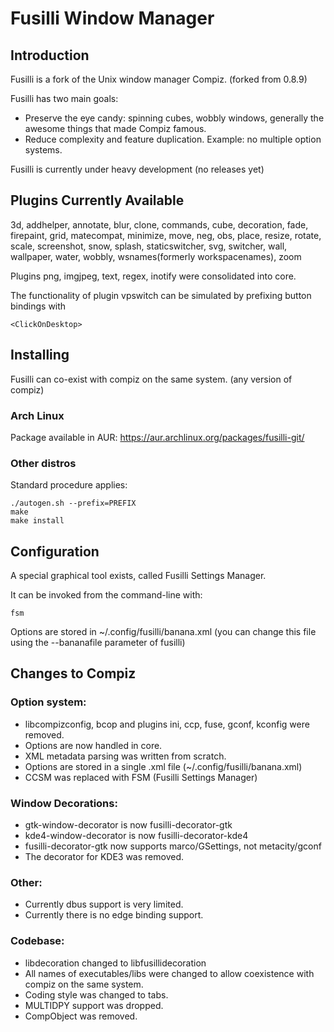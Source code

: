 Fusilli Window Manager
======

## Introduction

Fusilli is a fork of the Unix window manager Compiz. (forked from 0.8.9)

Fusilli has two main goals:
* Preserve the eye candy: spinning cubes, wobbly windows, generally the awesome things that made Compiz famous.
* Reduce complexity and feature duplication. Example: no multiple option systems.

Fusilli is currently under heavy development (no releases yet)

## Plugins Currently Available

3d, addhelper, annotate, blur, clone, commands, cube, decoration, fade, firepaint, grid, matecompat,
minimize, move, neg, obs, place, resize, rotate, scale, screenshot, snow, splash,
staticswitcher, svg, switcher, wall, wallpaper, water, wobbly, wsnames(formerly workspacenames), zoom

Plugins png, imgjpeg, text, regex, inotify were consolidated into core.

The functionality of plugin vpswitch can be simulated by prefixing button bindings with
```
<ClickOnDesktop>
```

## Installing

Fusilli can co-exist with compiz on the same system. (any version of compiz)

### Arch Linux
Package available in AUR: https://aur.archlinux.org/packages/fusilli-git/

### Other distros

Standard procedure applies:

```
./autogen.sh --prefix=PREFIX
make
make install

```
## Configuration

A special graphical tool exists, called Fusilli Settings Manager.

It can be invoked from the command-line with:
```
fsm
```

Options are stored in ~/.config/fusilli/banana.xml (you can change this file using the --bananafile parameter of fusilli)

## Changes to Compiz

### Option system:
* libcompizconfig, bcop and plugins ini, ccp, fuse, gconf, kconfig were removed.
* Options are now handled in core.
* XML metadata parsing was written from scratch.
* Options are stored in a single .xml file (~/.config/fusilli/banana.xml)
* CCSM was replaced with FSM (Fusilli Settings Manager)

### Window Decorations:
* gtk-window-decorator is now fusilli-decorator-gtk
* kde4-window-decorator is now fusilli-decorator-kde4
* fusilli-decorator-gtk now supports marco/GSettings, not metacity/gconf
* The decorator for KDE3 was removed.

### Other:
* Currently dbus support is very limited.
* Currently there is no edge binding support.

### Codebase:
* libdecoration changed to libfusillidecoration
* All names of executables/libs were changed to allow coexistence with compiz on the same system.
* Coding style was changed to tabs.
* MULTIDPY support was dropped.
* CompObject was removed.


